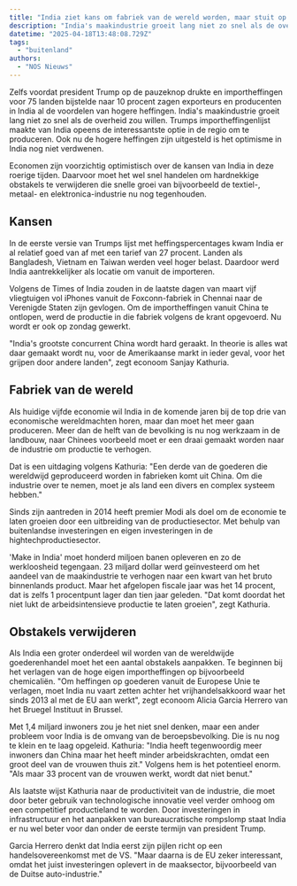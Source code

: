 ```yaml
---
title: "India ziet kans om fabriek van de wereld worden, maar stuit op eigen obstakels"
description: "India's maakindustrie groeit lang niet zo snel als de overheid zou willen"
datetime: "2025-04-18T13:48:08.729Z"
tags:
  - "buitenland"
authors:
  - "NOS Nieuws"
---
```


Zelfs voordat president Trump op de pauzeknop drukte en importheffingen voor 75 landen bijstelde naar 10 procent zagen exporteurs en producenten in India al de voordelen van hogere heffingen. India's maakindustrie groeit lang niet zo snel als de overheid zou willen. Trumps importheffingenlijst maakte van India opeens de interessantste optie in de regio om te produceren. Ook nu de hogere heffingen zijn uitgesteld is het optimisme in India nog niet verdwenen.

Economen zijn voorzichtig optimistisch over de kansen van India in deze roerige tijden. Daarvoor moet het wel snel handelen om hardnekkige obstakels te verwijderen die snelle groei van bijvoorbeeld de textiel-, metaal- en elektronica-industrie nu nog tegenhouden.

## Kansen

In de eerste versie van Trumps lijst met heffingspercentages kwam India er al relatief goed van af met een tarief van 27 procent. Landen als Bangladesh, Vietnam en Taiwan werden veel hoger belast. Daardoor werd India aantrekkelijker als locatie om vanuit de importeren.

Volgens de Times of India zouden in de laatste dagen van maart vijf vliegtuigen vol iPhones vanuit de Foxconn-fabriek in Chennai naar de Verenigde Staten zijn gevlogen. Om de importheffingen vanuit China te ontlopen, werd de productie in die fabriek volgens de krant opgevoerd. Nu wordt er ook op zondag gewerkt.

"India's grootste concurrent China wordt hard geraakt. In theorie is alles wat daar gemaakt wordt nu, voor de Amerikaanse markt in ieder geval, voor het grijpen door andere landen", zegt econoom Sanjay Kathuria.

## Fabriek van de wereld

Als huidige vijfde economie wil India in de komende jaren bij de top drie van economische wereldmachten horen, maar dan moet het meer gaan produceren. Meer dan de helft van de bevolking is nu nog werkzaam in de landbouw, naar Chinees voorbeeld moet er een draai gemaakt worden naar de industrie om productie te verhogen.

Dat is een uitdaging volgens Kathuria: "Een derde van de goederen die wereldwijd geproduceerd worden in fabrieken komt uit China. Om die industrie over te nemen, moet je als land een divers en complex systeem hebben."

Sinds zijn aantreden in 2014 heeft premier Modi als doel om de economie te laten groeien door een uitbreiding van de productiesector. Met behulp van buitenlandse investeringen en eigen investeringen in de hightechproductiesector.

'Make in India' moet honderd miljoen banen opleveren en zo de werkloosheid tegengaan. 23 miljard dollar werd geïnvesteerd om het aandeel van de maakindustrie te verhogen naar een kwart van het bruto binnenlands product. Maar het afgelopen fiscale jaar was het 14 procent, dat is zelfs 1 procentpunt lager dan tien jaar geleden. "Dat komt doordat het niet lukt de arbeidsintensieve productie te laten groeien", zegt Kathuria.

## Obstakels verwijderen

Als India een groter onderdeel wil worden van de wereldwijde goederenhandel moet het een aantal obstakels aanpakken. Te beginnen bij het verlagen van de hoge eigen importheffingen op bijvoorbeeld chemicaliën. "Om heffingen op goederen vanuit de Europese Unie te verlagen, moet India nu vaart zetten achter het vrijhandelsakkoord waar het sinds 2013 al met de EU aan werkt", zegt econoom Alicia Garcia Herrero van het Bruegel Instituut in Brussel.

Met 1,4 miljard inwoners zou je het niet snel denken, maar een ander probleem voor India is de omvang van de beroepsbevolking. Die is nu nog te klein en te laag opgeleid. Kathuria: "India heeft tegenwoordig meer inwoners dan China maar het heeft minder arbeidskrachten, omdat een groot deel van de vrouwen thuis zit." Volgens hem is het potentieel enorm. "Als maar 33 procent van de vrouwen werkt, wordt dat niet benut."

Als laatste wijst Kathuria naar de productiviteit van de industrie, die moet door beter gebruik van technologische innovatie veel verder omhoog om een competitief productieland te worden. Door investeringen in infrastructuur en het aanpakken van bureaucratische rompslomp staat India er nu wel beter voor dan onder de eerste termijn van president Trump.

Garcia Herrero denkt dat India eerst zijn pijlen richt op een handelsovereenkomst met de VS. "Maar daarna is de EU zeker interessant, omdat het juist investeringen oplevert in de maaksector, bijvoorbeeld van de Duitse auto-industrie."
